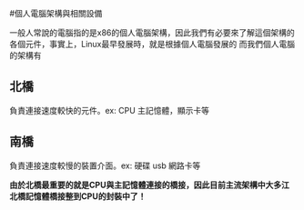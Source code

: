 #個人電腦架構與相關設備

一般人常說的電腦指的是x86的個人電腦架構，因此我們有必要來了解這個架構的各個元件，事實上，Linux最早發展時，就是根據個人電腦發展的
而我們個人電腦的架構有

## 北橋
負責連接速度較快的元件。ex: CPU 主記憶體，顯示卡等


## 南橋

負責連接速度較慢的裝置介面。ex: 硬碟 usb 網路卡等


**由於北橋最重要的就是CPU與主記憶體連接的橋接，因此目前主流架構中大多江北橋記憶體橋接整到CPU的封裝中了！**




